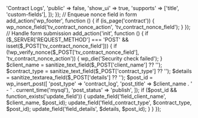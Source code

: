 <?php
/**
 * Plugin Name: TeamVirtual Contract Logger
 * Description: Logs contract form submissions securely into a custom post type.
 * Version: 1.0
 * Author: Sakib Hossain
 * License: GPL2
 */

namespace TeamVirtual\ContractLogger;

defined('ABSPATH') || exit;

// Register Custom Post Type
add_action('init', function () {
    register_post_type('contract_log', [
        'label' => 'Contract Logs',
        'public' => false,
        'show_ui' => true,
        'supports' => ['title', 'custom-fields'],
    ]);
});

// Enqueue nonce field in form
add_action('wp_footer', function () {
    if (is_page('contract')) {
        wp_nonce_field('tv_contract_nonce_action', 'tv_contract_nonce_field');
    }
});

// Handle form submission
add_action('init', function () {
    if ($_SERVER['REQUEST_METHOD'] === 'POST' && isset($_POST['tv_contract_nonce_field'])) {
        if (!wp_verify_nonce($_POST['tv_contract_nonce_field'], 'tv_contract_nonce_action')) {
            wp_die('Security check failed');
        }

        $client_name = sanitize_text_field($_POST['client_name'] ?? '');
        $contract_type = sanitize_text_field($_POST['contract_type'] ?? '');
        $details = sanitize_textarea_field($_POST['details'] ?? '');

        $post_id = wp_insert_post([
            'post_type' => 'contract_log',
            'post_title' => $client_name . ' - ' . current_time('mysql'),
            'post_status' => 'publish',
        ]);

        if ($post_id && function_exists('update_field')) {
            update_field('field_client_name', $client_name, $post_id);
            update_field('field_contract_type', $contract_type, $post_id);
            update_field('field_details', $details, $post_id);
        }
    }
});
